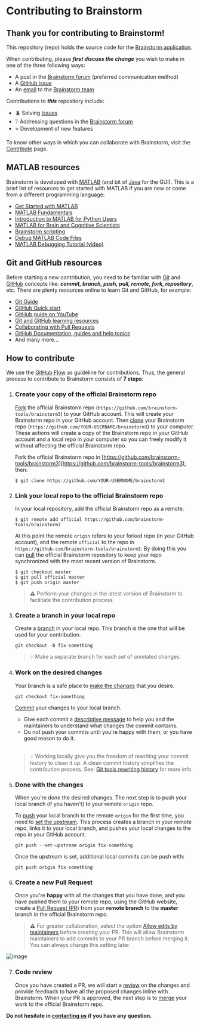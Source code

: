 # Contributing to Brainstorm

## Thank you for contributing to **Brainstorm**!
This repository (repo) holds the source code for the [Brainstorm application](https://neuroimage.usc.edu/brainstorm/Introduction).

When contributing, please ***first discuss the change*** you wish to make in one of the three following ways:

- A post in the [Brainstorm forum](https://neuroimage.usc.edu/forums/) (preferred communication method)
- A [GitHub issue](https://github.com/brainstorm-tools/brainstorm3/issues)
- An [email](mailto:brainstorm@sipi.usc.edu) to the [Brainstorm team](https://neuroimage.usc.edu/brainstorm/AboutUs)

Contributions to ***this*** repository include:
- :beetle: Solving [Issues](https://github.com/brainstorm-tools/brainstorm3/issues)
- :grey_question: Addressing questions in the [Brainstorm forum](https://neuroimage.usc.edu/forums/)
- :star: Development of new features

To know other ways in which you can collaborate with Brainstorm, visit the [Contribute](https://neuroimage.usc.edu/brainstorm/Contribute) page.

## MATLAB resources
Brainstorm is developed with [MATLAB](https://www.mathworks.com/products/matlab.html) (and bit of [Java](https://www.java.com/en/) for the GUI).
This is a brief list of resources to get started with MATLAB if you are new or come from a different programming language:
- [Get Started with MATLAB](https://www.mathworks.com/help/matlab/getting-started-with-matlab.html)
- [MATLAB Fundamentals](https://matlabacademy.mathworks.com/details/matlab-fundamentals/mlbe)
- [Introduction to MATLAB for Python Users](https://blogs.mathworks.com/student-lounge/2021/02/19/introduction-to-matlab-for-python-users/)
- [MATLAB for Brain and Cognitive Scientists](https://mitpress.mit.edu/9780262035828/)
- [Brainstorm scripting](https://neuroimage.usc.edu/brainstorm/Tutorials/Scripting)
- [Debug MATLAB Code Files](https://www.mathworks.com/help/matlab/matlab_prog/debugging-process-and-features.html)
- [MATLAB Debugging Tutorial (video)](https://www.youtube.com/watch?v=PdNY9n8lV1Y)

## Git and GitHub resources
Before starting a new contribution, you need to be familiar with [Git](https://git-scm.com/) and [GitHub](https://github.com/) concepts like: ***commit, branch, push, pull, remote, fork, repository***, etc. There are plenty resources online to learn Git and GitHub, for example:
- [Git Guide](https://github.com/git-guides/)
- [GitHub Quick start](https://docs.github.com/en/get-started/quickstart)
- [GitHub guide on YouTube](https://www.youtube.com/githubguides)
- [Git and GitHub learning resources](https://docs.github.com/en/get-started/quickstart/git-and-github-learning-resources)
- [Collaborating with Pull Requests](https://docs.github.com/en/github/collaborating-with-pull-requests)
- [GitHub Documentation, guides and help topics](https://docs.github.com/en/github)
- And many more...

## How to contribute
We use the [GitHub Flow](https://docs.github.com/en/get-started/quickstart/github-flow) as guideline for contributions. Thus, the general process to contribute to Brainstorm consists of **7 steps**:

1. ### **Create your copy of the official Brainstorm repo**

    [Fork](https://docs.github.com/en/get-started/quickstart/fork-a-repo) the official Brainstorm repo (`https://github.com/brainstorm-tools/brainstorm3`) to your GitHub account. This will create your Brainstorm repo in your GitHub account. Then [clone](https://docs.github.com/en/get-started/quickstart/fork-a-repo#cloning-your-forked-repository) your Brainstorm repo (`https://github.com/YOUR-USERNAME/brainstorm3`) to your computer. These actions will create a copy of the Brainstorm repo in your GitHub account and a local repo in your computer so you can freely modify it without affecting the official Brainstorm repo.

    Fork the official Brainstorm repo in [https://github.com/brainstorm-tools/brainstorm3](https://github.com/brainstorm-tools/brainstorm3), then:
    ```
    $ git clone https://github.com/YOUR-USERNAME/brainstorm3
    ```

2. ### **Link your local repo to the official Brainstorm repo**  

    In your local repository, add the official Brainstorm repo as a remote.
    ```
    $ git remote add official https://github.com/brainstorm-tools/brainstorm3
    ```
    At this point the remote `origin` refers to your forked repo (in your GitHub account), and the remote `official` to the repo in `https://github.com/brainstorm-tools/brainstorm3`. By doing this you can [pull](https://github.com/git-guides/git-pull) the official Brainstorm repository to keep your repo synchronized with the most recent version of Brainstorm.
    ```
    $ git checkout master    
    $ git pull official master
    $ git push origin master
    ```
   > :warning: Perform your changes in the latest version of Brainstorm to facilitate the contribution process.

3. ### **Create a branch in your local repo**

    Create a [branch](https://docs.github.com/en/get-started/quickstart/github-flow#create-a-branch) in your local repo. This branch is the one that will be used for your contribution.
    ```
    git checkout -b fix-something
    ```
    > :bulb: Make a separate branch for each set of unrelated changes.

4. ### **Work on the desired changes**

    Your branch is a safe place to [make the changes](https://docs.github.com/en/get-started/quickstart/github-flow#make-changes) that you desire.
    ```
    git checkout fix-something
    ```

    [Commit](https://github.com/git-guides/git-commit) your changes to your local branch.
    - Give each commit a [descriptive message](https://github.com/git-guides/git-commit) to help you and the maintainers to understand what changes the commit contains.
    - Do not push your commits until you're happy with them, or you have good reason to do it.
    <br/><br/>

    > :bulb: Working locally give you the freedom of rewriting your commit history to clean it up. A clean commit history simplifies the contribution process.
See: [Git tools rewriting history](https://git-scm.com/book/en/v2/Git-Tools-Rewriting-History) for more info.

5. ### **Done with the changes**
    When you're done the desired changes. The next step is to push your local branch (if you haven't) to your remote `origin` repo.

    To [push](https://github.com/git-guides/git-push) your local branch to the remote `origin` for the first time, you need to [set the upstream](https://docs.github.com/en/github/collaborating-with-pull-requests/working-with-forks/configuring-a-remote-for-a-fork). This process creates a branch in your remote repo, links it to your local branch, and pushes your local changes to the repo in your GitHub account.

    ```
    git push --set-upstream origin fix-something
    ```

    Once the upstream is set, additional local commits can be push with:
    ```
    git push origin fix-something
    ```

6. ### **Create a new Pull Request**

    Once you're **happy** with all the changes that you have done, and you have pushed them to your remote repo, using the GitHub website, create a [Pull Request (PR)](https://docs.github.com/en/github/collaborating-with-pull-requests/proposing-changes-to-your-work-with-pull-requests/creating-a-pull-request) from your **remote branch** to the **master** branch in the official Brainstorm repo.

    > :warning: For greater collaboration, select the option [Allow edits by maintainers](https://docs.github.com/en/github/collaborating-with-pull-requests/working-with-forks/allowing-changes-to-a-pull-request-branch-created-from-a-fork) before creating your PR. This will allow Brainstorm maintainers to add commits to your PR branch before merging it. You can always change this setting later.

 ![image](https://user-images.githubusercontent.com/8238803/135626746-aaaac892-8c44-494e-a79d-b7195e3b2b5e.png)

7. ### **Code review**

    Once you have created a PR, we will start a [review](https://docs.github.com/en/github/collaborating-with-pull-requests/reviewing-changes-in-pull-requests/about-pull-request-reviews) on the changes and provide feedback to have all the proposed changes inline with Brainstorm. When your PR is approved, the next step is to [merge](https://docs.github.com/en/github/collaborating-with-pull-requests/incorporating-changes-from-a-pull-request/merging-a-pull-request) your work to the official Brainstorm repo.

**Do not hesitate in [contacting us](#contact) if you have any question.**

